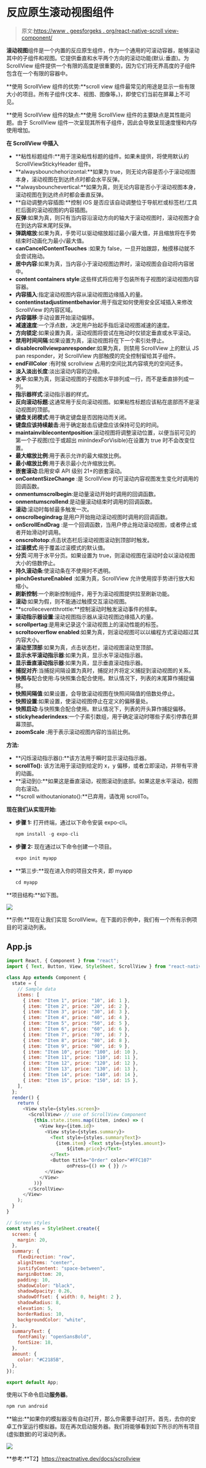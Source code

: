 # 反应原生滚动视图组件

> 原文:[https://www . geesforgeks . org/react-native-scroll view-component/](https://www.geeksforgeeks.org/react-native-scrollview-component/)

**滚动视图**组件是一个内置的反应原生组件，作为一个通用的可滚动容器，能够滚动其中的子组件和视图。它提供垂直和水平两个方向的滚动功能(默认:垂直)。为 ScrollView 组件提供一个有限的高度是很重要的，因为它们将无界高度的子组件包含在一个有限的容器中。

**使用 ScrollView 组件的优势:**scroll view 组件最常见的用途是显示一些有限大小的项目。所有子组件(文本、视图、图像等。)，即使它们当前在屏幕上不可见。

**使用 ScrollView 组件的缺点:**使用 ScrollView 组件的主要缺点是其性能问题。由于 ScrollView 组件一次呈现其所有子组件，因此会导致呈现速度慢和内存使用增加。

**在 ScrollView 中插入**

*   **粘性标题组件:**用于渲染粘性标题的组件。如果未提供，将使用默认的 ScrollViewStickyHeader 组件。
*   **alwaysbounchehorizontal:**如果为 true，则无论内容是否小于滚动视图本身，滚动视图在到达终点时都会水平反弹。
*   **alwaysbounchevertical:**如果为真，则无论内容是否小于滚动视图本身，滚动视图在到达终点时都会垂直反弹。
*   **自动调整内容插图:**控制 iOS 是否应该自动调整位于导航栏或标签栏/工具栏后面的滚动视图的内容插图。
*   **反弹**:如果为真，则只有当内容沿滚动方向的轴大于滚动视图时，滚动视图才会在到达内容末尾时反弹。
*   **弹跳缩放**:如果为真，手势可以驱动缩放超过最小/最大值，并且缩放将在手势结束时动画化为最小/最大值。
*   **canCancelContentTouches** :如果为 false，一旦开始跟踪，触摸移动就不会尝试拖动。
*   **居中内容**:如果为真，当内容小于滚动视图边界时，滚动视图会自动将内容居中。
*   **content containers style**:这些样式将应用于包装所有子视图的滚动视图内容容器。
*   **内容插入**:指定滚动视图内容从滚动视图边缘插入的量。
*   **contentinstadjustimentbehavior**:用于指定如何使用安全区域插入来修改 ScrollView 的内容区域。
*   **内容偏移**:手动设置开始滚动偏移。
*   **减速速度**:一个浮点数，决定用户抬起手指后滚动视图减速的速度。
*   **方向锁定**:如果设置为真，滚动视图将尝试在拖动时仅锁定垂直或水平滚动。
*   **禁用时间间隔**:如果设置为真，滚动视图将在下一个索引处停止。
*   **disablecrollviewpanresponder**:如果为真，则禁用 ScrollView 上的默认 JS pan responder，对 ScrollView 内部触摸的完全控制留给其子组件。
*   **endFillColor** :有时候 scrollview 占用的空间比其内容填充的空间还多。
*   **淡入淡出长度**:淡出滚动内容的边缘。
*   **水平**:如果为真，则滚动视图的子视图水平排列成一行，而不是垂直排列成一列。
*   **指示器样式**:滚动指示器的样式。
*   **反向滚动标题**:这通常用于反向滚动视图。如果粘性标题应该粘在底部而不是滚动视图的顶部。
*   **键盘关闭模式**:用于确定键盘是否因拖动而关闭。
*   **键盘应该持续敲击**:用于确定敲击后键盘应该保持可见的时间。
*   **maintainviblecontentposition**:滚动视图将调整滚动位置，以便当前可见的第一个子视图(位于或超出 minIndexForVisible)在设置为 true 时不会改变位置。
*   **最大缩放比例**:用于表示允许的最大缩放比例。
*   **最小缩放比例**:用于表示最小允许缩放比例。
*   **嵌套滚动**:启用安卓 API 级别 21+的嵌套滚动。
*   **onContentSizeChange** :是 ScrollView 的可滚动内容视图发生变化时调用的回调函数。
*   **onmentumscrolbegin**:是动量滚动开始时调用的回调函数。
*   **onmentumscrollend**:是动量滚动结束时调用的回调函数。
*   **滚动**:滚动时每帧最多触发一次。
*   **onscrolbegindrag**:是用户开始拖动滚动视图时调用的回调函数。
*   **onScrollEndDrag** :是一个回调函数，当用户停止拖动滚动视图，或者停止或者开始滑动时调用。
*   **onscroltotop**:点击状态栏后滚动视图滚动到顶部时触发。
*   **过滚模式**:用于覆盖过滚模式的默认值。
*   **分页**:可用于水平分页。如果设置为 true，则滚动视图在滚动时会以滚动视图大小的倍数停止。
*   **持久滚动条**:使滚动条在不使用时不透明。
*   **pinchGestureEnabled** :如果为真，ScrollView 允许使用捏手势进行放大和缩小。
*   **刷新控制**:一个刷新控制组件，用于为滚动视图提供拉至刷新功能。
*   **滚动**:如果为假，则不能通过触摸交互滚动视图。
*   **scrolleceventthrottle:**控制滚动时触发滚动事件的频率。
*   **滚动指示器设置**:滚动视图指示器从滚动视图边缘插入的量。
*   **scrollpertag**:是用来记录这个滚动视图上的滚动性能的标签。
*   **scroltooverflow enabled**:如果为真，则滚动视图可以以编程方式滚动超过其内容大小。
*   **滚动至顶部**:如果为真，点击状态栏，滚动视图滚动至顶部。
*   **显示水平滚动指示器**:如果为真，显示水平滚动指示器。
*   **显示垂直滚动指示器**:如果为真，显示垂直滚动指示器。
*   **捕捉对齐**:当捕捉间隔设置为真时，捕捉对齐将定义捕捉到滚动视图的关系。
*   **快照与**配合使用:与快照集合配合使用。默认情况下，列表的末尾算作捕捉偏移。
*   **快照间隔值**:如果设置，会导致滚动视图在快照间隔值的倍数处停止。
*   **快照设置**:如果设置，使滚动视图停止在定义的偏移量处。
*   **快照启动**:与快照集合配合使用。默认情况下，列表的开头算作捕捉偏移。
*   **stickyheaderindexs**:一个子索引数组，用于确定滚动时哪些子索引停靠在屏幕顶部。
*   **zoomScale** :用于表示滚动视图内容的当前比例。

**方法:**

*   **闪烁滚动指示器():**该方法用于瞬时显示滚动指示器。
*   **scrollTo():** 该方法用于滚动到给定的 x，y 偏移，或者立即滚动，并带有平滑的动画。
*   **滚动到():**如果这是垂直滚动，视图滚动到底部。如果这是水平滚动，视图向右滚动。
*   **scroll withoutanionato():**已弃用，请改用 scrollTo。

**现在我们从实现开始:**

*   **步骤 1:** 打开终端，通过以下命令安装 expo-cli。

    ```jsx
    npm install -g expo-cli
    ```

*   **步骤 2:** 现在通过以下命令创建一个项目。

    ```jsx
    expo init myapp
    ```

*   **第三步:**现在进入你的项目文件夹，即 myapp

    ```jsx
    cd myapp
    ```

**项目结构:**如下图。

![](img/a374ef949d6e0f47a47796e3a5d2627e.png)

**示例:**现在让我们实现 ScrollView。在下面的示例中，我们有一个所有示例项目的可滚动列表。

## App.js

```jsx
import React, { Component } from "react";
import { Text, Button, View, StyleSheet, ScrollView } from "react-native";

class App extends Component {
  state = {
    // Sample data
    items: [
      { item: "Item 1", price: "10", id: 1 },
      { item: "Item 2", price: "20", id: 2 },
      { item: "Item 3", price: "30", id: 3 },
      { item: "Item 4", price: "40", id: 4 },
      { item: "Item 5", price: "50", id: 5 },
      { item: "Item 6", price: "60", id: 6 },
      { item: "Item 7", price: "70", id: 7 },
      { item: "Item 8", price: "80", id: 8 },
      { item: "Item 9", price: "90", id: 9 },
      { item: "Item 10", price: "100", id: 10 },
      { item: "Item 11", price: "110", id: 11 },
      { item: "Item 12", price: "120", id: 12 },
      { item: "Item 13", price: "130", id: 13 },
      { item: "Item 14", price: "140", id: 14 },
      { item: "Item 15", price: "150", id: 15 },
    ],
  };
  render() {
    return (
      <View style={styles.screen}>
        <ScrollView> // use of ScrollView Component
          {this.state.items.map((item, index) => (
            <View key={item.id}>
              <View style={styles.summary}>
                <Text style={styles.summaryText}>
                  {item.item} <Text style={styles.amount}>
                      ${item.price}</Text>
                </Text>
                <Button title="Order" color="#FFC107" 
                      onPress={() => { }} />
              </View>
            </View>
          ))}
        </ScrollView>
      </View>
    );
  }
}

// Screen styles
const styles = StyleSheet.create({
  screen: {
    margin: 20,
  },
  summary: {
    flexDirection: "row",
    alignItems: "center",
    justifyContent: "space-between",
    marginBottom: 20,
    padding: 10,
    shadowColor: "black",
    shadowOpacity: 0.26,
    shadowOffset: { width: 0, height: 2 },
    shadowRadius: 8,
    elevation: 5,
    borderRadius: 10,
    backgroundColor: "white",
  },
  summaryText: {
    fontFamily: "openSansBold",
    fontSize: 18,
  },
  amount: {
    color: "#C2185B",
  },
});

export default App;
```

使用以下命令启动**服务器**。

```jsx
npm run android
```

**输出:**如果你的模拟器没有自动打开，那么你需要手动打开。首先，去你的安卓工作室运行模拟器。现在再次启动服务器。我们将能够看到如下所示的所有项目(虚拟数据)的可滚动列表。

![](img/1ceb6bae8e1f07b2e4cb9433c997fb8e.png)

**参考:**T2】https://reactnative.dev/docs/scrollview